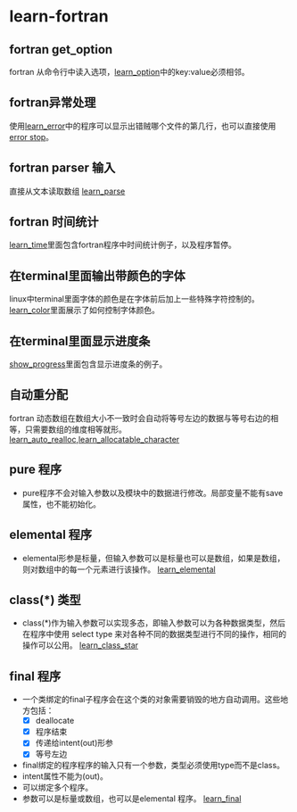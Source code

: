 # learn-fortran
## fortran get_option
fortran 从命令行中读入选项，[learn_option](./src/learn_option.f90)中的key:value必须相邻。
## fortran异常处理
使用[learn_error](./src/learn_error.f90)中的程序可以显示出错贼哪个文件的第几行，也可以直接使用[error stop](./src/learn_error_stop.f90)。

## fortran parser 输入
直接从文本读取数组 [learn_parse](./src/learn_parse.f90)
## fortran 时间统计
[learn_time](./src/learn_time.f90)里面包含fortran程序中时间统计例子，以及程序暂停。

## 在terminal里面输出带颜色的字体
linux中terminal里面字体的颜色是在字体前后加上一些特殊字符控制的。[learn_color](./src/learn_color.f90)里面展示了如何控制字体颜色。

## 在terminal里面显示进度条
[show_progress](./src/learn_show_progress.f90)里面包含显示进度条的例子。

## 自动重分配
fortran 动态数组在数组大小不一致时会自动将等号左边的数据与等号右边的相等，只需要数组的维度相等就形。 [learn_auto_realloc](./src/learn_auto_realloc.f90),[learn_allocatable_character](./src/learn_allocatable_character.f90)

## pure 程序
- pure程序不会对输入参数以及模块中的数据进行修改。局部变量不能有save属性，也不能初始化。


## elemental 程序
- elemental形参是标量，但输入参数可以是标量也可以是数组，如果是数组，则对数组中的每一个元素进行该操作。 [learn_elemental](./src/learn_elemental.f90)


## class(\*) 类型
- class(\*)作为输入参数可以实现多态，即输入参数可以为各种数据类型，然后在程序中使用 select type 来对各种不同的数据类型进行不同的操作，相同的操作可以公用。 [learn_class_star](./src/learn_class_star.f90)


## final 程序
- 一个类绑定的final子程序会在这个类的对象需要销毁的地方自动调用。这些地方包括：
  - [x] deallocate
  - [x] 程序结束
  - [x] 传递给intent(out)形参
  - [x] 等号左边

- final绑定的程序程序的输入只有一个参数，类型必须使用type而不是class。
- intent属性不能为(out)。
- 可以绑定多个程序。
- 参数可以是标量或数组，也可以是elemental 程序。
[learn_final](./src/learn_final.f90)
